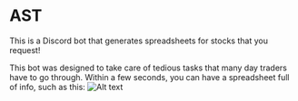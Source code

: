 # AST
This is a Discord bot that generates spreadsheets for stocks that you request!

This bot was designed to take care of tedious tasks that many day traders have to go through. Within a few seconds, you can have a spreadsheet full of info, such as this: 
![Alt text](Downloads/spreadsheet-example-ast.png?raw=true "Title")
